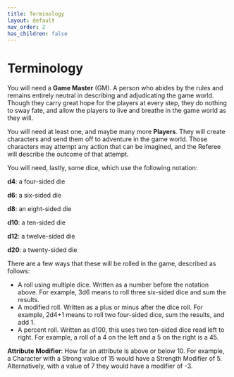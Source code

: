 ```yaml
---
title: Terminology
layout: default
nav_order: 2
has_children: false
---
```


# Terminology

You will need a **Game Master** (GM). A person who abides by the rules and remains entirely neutral in describing and adjudicating the game world. Though they carry great hope for the players at every step, they do nothing to sway fate, and allow the players to live and breathe in the game world as they will.

You will need at least one, and maybe many more **Players**. They will create characters and send them off to adventure in the game world. Those characters may attempt any action that can be imagined, and the Referee will describe the outcome of that attempt.

You will need, lastly, some dice, which use the following notation:

**d4**: a four-sided die

**d6**: a six-sided die

**d8**: an eight-sided die

**d10**: a ten-sided die

**d12**: a twelve-sided die

**d20**: a twenty-sided die

There are a few ways that these will be rolled in the game, described as follows:
- A roll using multiple dice. Written as a number before the notation above. For example, 3d6 means to roll three six-sided dice and sum the results.
- A modified roll. Written as a plus or minus after the dice roll. For example, 2d4+1 means to roll two four-sided dice, sum the results, and add 1.
- A percent roll. Written as d100, this uses two ten-sided dice read left to right. For example, a roll of a 4 on the left and a 5 on the right is a 45. 

**Attribute Modifier**: How far an attribute is above or below 10. For example, a Character with a Strong value of 15 would have a Strength Modifier of 5. Alternatively, with a value of 7 they would have a modifier of -3.
